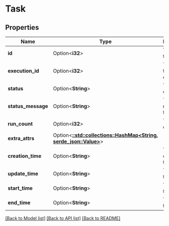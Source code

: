 # Task

## Properties

Name | Type | Description | Notes
------------ | ------------- | ------------- | -------------
**id** | Option<**i32**> | The ID of task | [optional]
**execution_id** | Option<**i32**> | The ID of task execution | [optional]
**status** | Option<**String**> | The status of task | [optional]
**status_message** | Option<**String**> | The status message of task | [optional]
**run_count** | Option<**i32**> | The count of task run | [optional]
**extra_attrs** | Option<[**::std::collections::HashMap<String, serde_json::Value>**](serde_json::Value.md)> |  | [optional]
**creation_time** | Option<**String**> | The creation time of task | [optional]
**update_time** | Option<**String**> | The update time of task | [optional]
**start_time** | Option<**String**> | The start time of task | [optional]
**end_time** | Option<**String**> | The end time of task | [optional]

[[Back to Model list]](../README.md#documentation-for-models) [[Back to API list]](../README.md#documentation-for-api-endpoints) [[Back to README]](../README.md)


